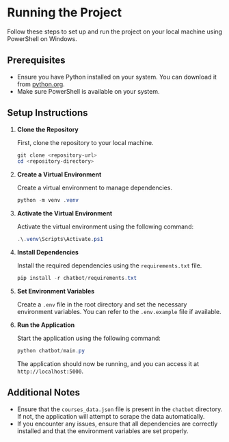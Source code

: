 # Running the Project

Follow these steps to set up and run the project on your local machine using PowerShell on Windows.

## Prerequisites

- Ensure you have Python installed on your system. You can download it from [python.org](https://www.python.org/downloads/).
- Make sure PowerShell is available on your system.

## Setup Instructions

1. **Clone the Repository**

   First, clone the repository to your local machine.

   ```powershell
   git clone <repository-url>
   cd <repository-directory>
   ```

2. **Create a Virtual Environment**

   Create a virtual environment to manage dependencies.

   ```powershell
   python -m venv .venv
   ```

3. **Activate the Virtual Environment**

   Activate the virtual environment using the following command:

   ```powershell
   .\.venv\Scripts\Activate.ps1
   ```

4. **Install Dependencies**

   Install the required dependencies using the `requirements.txt` file.

   ```powershell
   pip install -r chatbot/requirements.txt
   ```

5. **Set Environment Variables**

   Create a `.env` file in the root directory and set the necessary environment variables. You can refer to the `.env.example` file if available.

6. **Run the Application**

   Start the application using the following command:

   ```powershell
   python chatbot/main.py
   ```

   The application should now be running, and you can access it at `http://localhost:5000`.

## Additional Notes

- Ensure that the `courses_data.json` file is present in the `chatbot` directory. If not, the application will attempt to scrape the data automatically.
- If you encounter any issues, ensure that all dependencies are correctly installed and that the environment variables are set properly.
